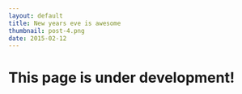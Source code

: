 ```yaml
---
layout: default
title: New years eve is awesome
thumbnail: post-4.png
date: 2015-02-12
---
```


# This page is under development!

